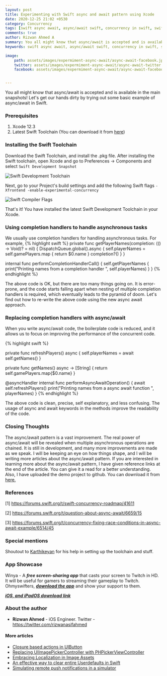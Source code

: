 ```yaml
---
layout: post
title: Experimenting with Swift async and await pattern using Xcode
date: 2020-12-25 21:02 +0530
category: Concurrency
tags: [swift async await, async/await swift, concurrency in swift, swift concurrency, async await, async await swift5]
comments: true
author: Rizwan Ahmed A
summary: You all might know that async/await is accepted and is available in the main snapshots! Let's get our hands dirty by trying out some basic example of async/await in Swift. 
keywords: swift async await, async/await swift, concurrency in swift, swift concurrency, async await, async await swift5

image:
    path: assets/images/expermiment-async-await/async-await-facebook.jpeg
    twitter: assets/images/expermiment-async-await/async-await-twitter.jpeg
    facebook: assets/images/expermiment-async-await/async-await-facebook.jpeg


---
```

You all might know that async/await is accepted and is available in the main snapshots! Let's get our hands dirty by trying out some basic example of async/await in Swift. 

### Prerequisites
1. Xcode 12.3
2. Latest Swift Toolchain (You can download it from [here](https://link.ohmyswift.com/J3EvM)) 


### Installing the Swift Toolchain 
Download the Swift Toolchain, and install the .pkg file. After installing the Swift toolchain, open Xcode and go to Preferences -> Components and select ```Swift Development Snapshot```

![Swift Development Toolchain](/blog/assets/images/expermiment-async-await/swift-toolchain.png)


Next, go to your Project's build settings and add the following Swift flags ``` -Xfrontend -enable-experimental-concurrency ```

![Swift Compiler Flags](/blog/assets/images/expermiment-async-await/other-flags.png)

That's it! You have installed the latest Swift Development Toolchain in your Xcode. 

### Using completion handlers to handle asynchronous tasks
We usually use completion handlers for handling asynchronous tasks. For example,
{% highlight swift %}
private func getPlayerNames(completion: (() -> Void)? = nil) {
    DispatchQueue.global().async {
        self.playerNames = self.gamePlayers.map {
            return $0.name
        }
        completion?()
    }
}

internal func performCompletionHandlerCall() { 
	self.getPlayerNames {
        print("Printing names from a completion handler ", self.playerNames)
    }
}
{% endhighlight %}

The above code is OK, but there are too many things going on. It is error-prone, and the code starts falling apart when nesting of multiple completion handlers is required, which eventually leads to the pyramid of doom. Let's find out how to re-write the above code using the new async await approach.

### Replacing completion handlers with async/await

When you write async/await code, the boilerplate code is reduced, and it allows us to focus on improving the performance of the concurrent code. 

{% highlight swift %}

private func refreshPlayers() async {
    self.playerNames = await self.getNames()
}

private func getNames() async -> [String] {
    return self.gamePlayers.map{$0.name}
}

@asyncHandler internal func performAsyncAwaitOperation() {
    await self.refreshPlayers()
    print("Printing names from a async await function ", playerNames)
}
{% endhighlight %}

The above code is clean, precise, self explanatory, and less confusing. 
The usage of async and await keywords in the methods improve the readability of the code. 

### Closing Thoughts
The async/await pattern is a vast improvement. The real power of async/await will be revealed when multiple asynchronous operations are chained.  It is still in development, and many more improvements are made as we speak. I will be keeping an eye on how things shape, and I will be writing more articles about the async/await pattern.
If you are interested in learning more about the async/await pattern, I have given reference links at the end of the article. You can give it a read for a better understanding. 
Also, I have uploaded the demo project to github. You can download it from [here.](https://link.ohmyswift.com/43KZu)

### References

[1] <https://forums.swift.org/t/swift-concurrency-roadmap/41611>

[2] <https://forums.swift.org/t/question-about-async-await/6659/15>

[3] <https://forums.swift.org/t/concurrency-fixing-race-conditions-in-async-await-example/6514/45>

### Special mentions

Shoutout to [Karthikeyan](https://twitter.com/karthikgs7) for his help in setting up the toolchain and stuff.

### App Showcase

Winya - A ***free screen-sharing app*** that casts your screen to Twitch in HD. It will be useful for gamers to streaming their gameplay to Twitch.
Ohmyswifters, ***[download the app](https://winya.link/getwinya)*** and show your support to them.

***[iOS, and iPadOS download link](https://winya.link/getwinya)***

### About the author

- **Rizwan Ahmed** - iOS Engineer.  Twitter - <https://twitter.com/rizwanasifahmed>

#### More articles

- [Closure based actions in UIButton](/blog/2020/11/02/closure-based-actions-in-uibutton/)
- [Replacing UIImagePickerController with PHPickerViewController](/blog/2020/08/29/replacing-uiimagepickercontroller-with-phpickerviewcontroller/)
- [Embracing Localization in Image Assets](/blog/2020/06/14/embracing-localization-in-image-assets/)
- [An effective way to clear entire Userdefaults in Swift](/blog/2020/05/19/an-effective-way-to-clear-entire-userdefaults-in-swift/)
- [Simulating remote push notifications in a simulator](/blog/2020/02/13/simulating-remote-push-notifications-in-a-simulator/)
